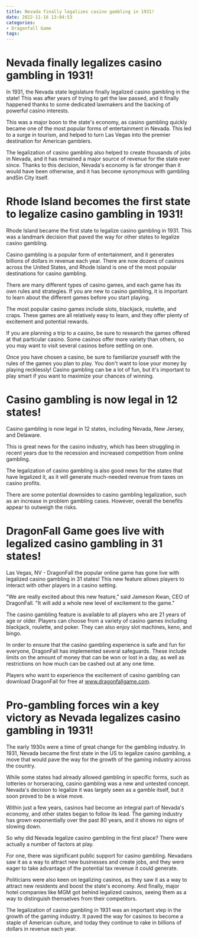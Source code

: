 ```yaml
---
title: Nevada finally legalizes casino gambling in 1931!
date: 2022-11-16 13:04:53
categories:
- Dragonfall Game
tags:
---
```



#  Nevada finally legalizes casino gambling in 1931!

In 1931, the Nevada state legislature finally legalized casino gambling in the state! This was after years of trying to get the law passed, and it finally happened thanks to some dedicated lawmakers and the backing of powerful casino interests.

This was a major boon to the state's economy, as casino gambling quickly became one of the most popular forms of entertainment in Nevada. This led to a surge in tourism, and helped to turn Las Vegas into the premier destination for American gamblers.

The legalization of casino gambling also helped to create thousands of jobs in Nevada, and it has remained a major source of revenue for the state ever since. Thanks to this decision, Nevada's economy is far stronger than it would have been otherwise, and it has become synonymous with gambling andSin City itself.

#  Rhode Island becomes the first state to legalize casino gambling in 1931!

Rhode Island became the first state to legalize casino gambling in 1931. This was a landmark decision that paved the way for other states to legalize casino gambling.

Casino gambling is a popular form of entertainment, and it generates billions of dollars in revenue each year. There are now dozens of casinos across the United States, and Rhode Island is one of the most popular destinations for casino gambling.

There are many different types of casino games, and each game has its own rules and strategies. If you are new to casino gambling, it is important to learn about the different games before you start playing.

The most popular casino games include slots, blackjack, roulette, and craps. These games are all relatively easy to learn, and they offer plenty of excitement and potential rewards.

If you are planning a trip to a casino, be sure to research the games offered at that particular casino. Some casinos offer more variety than others, so you may want to visit several casinos before settling on one.

Once you have chosen a casino, be sure to familiarize yourself with the rules of the games you plan to play. You don't want to lose your money by playing recklessly! Casino gambling can be a lot of fun, but it's important to play smart if you want to maximize your chances of winning.

#  Casino gambling is now legal in 12 states!

Casino gambling is now legal in 12 states, including Nevada, New Jersey, and Delaware.

This is great news for the casino industry, which has been struggling in recent years due to the recession and increased competition from online gambling.

The legalization of casino gambling is also good news for the states that have legalized it, as it will generate much-needed revenue from taxes on casino profits.

There are some potential downsides to casino gambling legalization, such as an increase in problem gambling cases. However, overall the benefits appear to outweigh the risks.

#  DragonFall Game goes live with legalized casino gambling in 31 states!

Las Vegas, NV - DragonFall the popular online game has gone live with legalized casino gambling in 31 states! This new feature allows players to interact with other players in a casino setting.

"We are really excited about this new feature," said Jameson Kwan, CEO of DragonFall. "It will add a whole new level of excitement to the game."

The casino gambling feature is available to all players who are 21 years of age or older. Players can choose from a variety of casino games including blackjack, roulette, and poker. They can also enjoy slot machines, keno, and bingo.

In order to ensure that the casino gambling experience is safe and fun for everyone, DragonFall has implemented several safeguards. These include limits on the amount of money that can be won or lost in a day, as well as restrictions on how much can be cashed out at any one time.

Players who want to experience the excitement of casino gambling can download DragonFall for free at www.dragonfallgame.com.

#  Pro-gambling forces win a key victory as Nevada legalizes casino gambling in 1931!

The early 1930s were a time of great change for the gambling industry. In 1931, Nevada became the first state in the US to legalize casino gambling, a move that would pave the way for the growth of the gaming industry across the country.

While some states had already allowed gambling in specific forms, such as lotteries or horseracing, casino gambling was a new and untested concept. Nevada's decision to legalize it was largely seen as a gamble itself, but it soon proved to be a wise move.

Within just a few years, casinos had become an integral part of Nevada's economy, and other states began to follow its lead. The gaming industry has grown exponentially over the past 80 years, and it shows no signs of slowing down.

So why did Nevada legalize casino gambling in the first place? There were actually a number of factors at play.

For one, there was significant public support for casino gambling. Nevadans saw it as a way to attract new businesses and create jobs, and they were eager to take advantage of the potential tax revenue it could generate.

Politicians were also keen on legalizing casinos, as they saw it as a way to attract new residents and boost the state's economy. And finally, major hotel companies like MGM got behind legalized casinos, seeing them as a way to distinguish themselves from their competitors.

The legalization of casino gambling in 1931 was an important step in the growth of the gaming industry. It paved the way for casinos to become a staple of American culture, and today they continue to rake in billions of dollars in revenue each year.